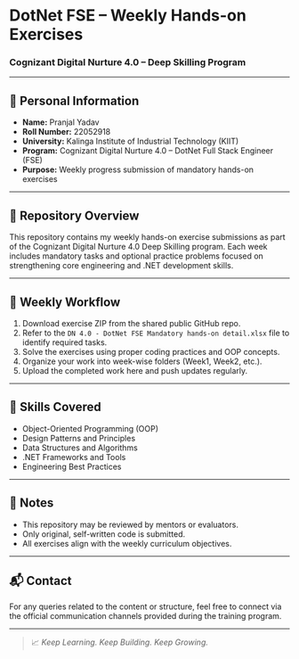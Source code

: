 # DotNet FSE – Weekly Hands-on Exercises  
### Cognizant Digital Nurture 4.0 – Deep Skilling Program

---

## 👤 Personal Information

- **Name:** Pranjal Yadav  
- **Roll Number:** 22052918  
- **University:** Kalinga Institute of Industrial Technology (KIIT)  
- **Program:** Cognizant Digital Nurture 4.0 – DotNet Full Stack Engineer (FSE)  
- **Purpose:** Weekly progress submission of mandatory hands-on exercises

---

## 📁 Repository Overview

This repository contains my weekly hands-on exercise submissions as part of the Cognizant Digital Nurture 4.0 Deep Skilling program. Each week includes mandatory tasks and optional practice problems focused on strengthening core engineering and .NET development skills.

---

## 🚀 Weekly Workflow

1. Download exercise ZIP from the shared public GitHub repo.
2. Refer to the `DN 4.0 - DotNet FSE Mandatory hands-on detail.xlsx` file to identify required tasks.
3. Solve the exercises using proper coding practices and OOP concepts.
4. Organize your work into week-wise folders (Week1, Week2, etc.).
5. Upload the completed work here and push updates regularly.

---

## 🧠 Skills Covered

- Object-Oriented Programming (OOP)
- Design Patterns and Principles
- Data Structures and Algorithms
- .NET Frameworks and Tools
- Engineering Best Practices

---

## 📌 Notes

- This repository may be reviewed by mentors or evaluators.
- Only original, self-written code is submitted.
- All exercises align with the weekly curriculum objectives.

---

## 📬 Contact

For any queries related to the content or structure, feel free to connect via the official communication channels provided during the training program.

---

> 📈 *Keep Learning. Keep Building. Keep Growing.*

